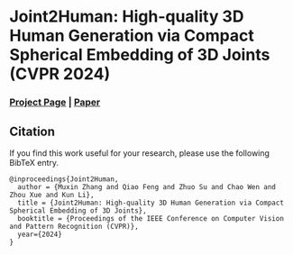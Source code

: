 # Joint2Human: High-quality 3D Human Generation via Compact Spherical Embedding of 3D Joints (CVPR 2024)

### [Project Page](https://cic.tju.edu.cn/faculty/likun/projects/Joint2Human/index.html) | [Paper](https://arxiv.org/pdf/2312.08591.pdf) 



## Citation
If you find this work useful for your research, please use the following BibTeX entry. 


```
@inproceedings{Joint2Human,
  author = {Muxin Zhang and Qiao Feng and Zhuo Su and Chao Wen and Zhou Xue and Kun Li},
  title = {Joint2Human: High-quality 3D Human Generation via Compact Spherical Embedding of 3D Joints},
  booktitle = {Proceedings of the IEEE Conference on Computer Vision and Pattern Recognition (CVPR)},
  year={2024}
}
```



